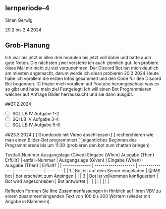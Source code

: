 ## lernperiode-4
Sinan Gerwig

20.2 bis 2.4.2024

## Grob-Planung
Ich war bis jetzt in allen drei modulen bis jetzt voll dabei und hatte auch gute Noten. Die nächsten zwei verstehe ich auch ziemlich gut.
Ich probiere dises Mal mir nicht zu viel vorzunehmen.
Der Discord Bot hat mich deutlich am miesten angemacht, darum werde ich diesn probieren
20.2.2024
Heute habe ich vorallem die ersten Infos gesammelt und den Code für den Discord Bot begonnen. IC hhabe mich vorallem auf Youtube herumgeschaut was es so gibt und habe mein ziel Festgelegt: Ich will einen Bot Programmieren welcher auf Anfrage Bilder herraussucht und sie dann ausgibt.

##27.2.2024
-[ ] SQL LB IV Aufgabe 1-2
-[ ] SQl LB IV Aufgabe 3-4
-[ ] SQL LB IV Aufgabe 5-6

##25.3.2024
[ ] Grundcode mit Video abschliessen
[ ] recherchieren wie man einen Bilder-Bot programmiert
[ ]eigentliches Beginnen des Programmierens bis um 11:30 (probieren den bot zum chatten bringen)

Testfall-Nummer	Ausgangslage (Given)	Eingabe (When)	Ausgabe (Then)	Erfüllt?
| estfall-Nummer | Ausgangslage (Given) | Eingabe (When) | Ausgabe (Then) | Erfüllt? |
| -------------- | -------------------- | -------------- | -------------- | -------- |
| 1              |     Bot ist auf dem Server eingeladen   |   @IMS bot   |  bot erscheint zum Anpingen	   |        |
| 3  |    Bot ist vollkommen konfigueriert   |   Bot wird angeschrieben |    Bot antwortet |          |
 |
|              |                      |                |                |          |




Reflexion
Formen Sie Ihre Zusammenfassungen in Hinblick auf Ihren VBV zu einem zusammenhängenden Text von 100 bis 200 Wörtern (wieder mit Angabe in Klammern).
